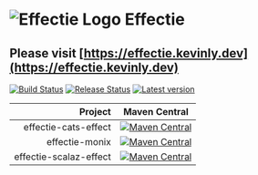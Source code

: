 # ![Effectie Logo](https://effectie.kevinly.dev/img/effectie-logo-64x64.png) Effectie

## Please visit [https://effectie.kevinly.dev](https://effectie.kevinly.dev)

[![Build Status](https://github.com/Kevin-Lee/effectie/workflows/Build-All/badge.svg)](https://github.com/Kevin-Lee/effectie/actions?workflow=Build-All)
[![Release Status](https://github.com/Kevin-Lee/effectie/workflows/Release/badge.svg)](https://github.com/Kevin-Lee/effectie/actions?workflow=Release)
[![Latest version](https://index.scala-lang.org/kevin-lee/effectie/latest.svg)](https://index.scala-lang.org/kevin-lee/effectie)


| Project | Maven Central |
| ------: | ------------- |
| effectie-cats-effect | [![Maven Central](https://maven-badges.herokuapp.com/maven-central/io.kevinlee/effectie-cats-effect_2.13/badge.svg)](https://search.maven.org/artifact/io.kevinlee/effectie-cats-effect_2.13) |
| effectie-monix | [![Maven Central](https://maven-badges.herokuapp.com/maven-central/io.kevinlee/effectie-monix_2.13/badge.svg)](https://search.maven.org/artifact/io.kevinlee/effectie-monix_2.13) |
| effectie-scalaz-effect | [![Maven Central](https://maven-badges.herokuapp.com/maven-central/io.kevinlee/effectie-scalaz-effect_2.13/badge.svg)](https://search.maven.org/artifact/io.kevinlee/effectie-scalaz-effect_2.13) |

